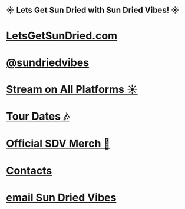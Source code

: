 ## ☀ Lets Get Sun Dried with Sun Dried Vibes! ☀

#  [LetsGetSunDried.com](http://www.letsgetsundried.com/news/)
#  [@sundriedvibes](https://twitter.com/sundriedvibes)
#  [Stream on All Platforms ☀](https://vibe.to/SunDriedVibes) 
#  [Tour Dates 🎶](https://www.letsgetsundried.com/news/tour)
#  [Official SDV Merch 👕](https://www.letsgetsundried.com/news/merch)
#  [Contacts](http://www.letsgetsundried.com/news/contact)
#  [email Sun Dried Vibes](mailto:sundriedvibesmusic@mail.com)
